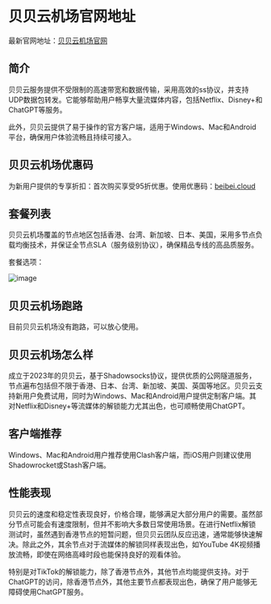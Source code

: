 # 贝贝云机场官网地址

最新官网地址：[贝贝云机场官网](https://beibeilink.top/#/register?code=7XPtIldy)

## 简介
贝贝云服务提供不受限制的高速带宽和数据传输，采用高效的ss协议，并支持UDP数据包转发。它能够帮助用户畅享大量流媒体内容，包括Netflix、Disney+和ChatGPT等服务。

此外，贝贝云提供了易于操作的官方客户端，适用于Windows、Mac和Android平台，确保用户体验流畅且持续可接入。

## 贝贝云机场优惠码
为新用户提供的专享折扣：首次购买享受95折优惠。使用优惠码：[beibei.cloud](https://beibeilink.top/#/register?code=7XPtIldy)



## 套餐列表

贝贝云机场覆盖的节点地区包括香港、台湾、新加坡、日本、美国，采用多节点负载均衡技术，并保证全节点SLA（服务级别协议），确保精品专线的高品质服务。

套餐选项：

![image](https://github.com/ag741542/beibeiyun/assets/161672124/6cc80541-7c67-4bda-8893-a17899faa3f1)



## 贝贝云机场跑路
目前贝贝云机场没有跑路，可以放心使用。


## 贝贝云机场怎么样
成立于2023年的贝贝云，基于Shadowsocks协议，提供优质的公网隧道服务，节点遍布包括但不限于香港、日本、台湾、新加坡、美国、英国等地区。贝贝云支持新用户免费试用，同时为Windows、Mac和Android用户提供定制客户端。其对Netflix和Disney+等流媒体的解锁能力尤其出色，也可顺畅使用ChatGPT。

## 客户端推荐
Windows、Mac和Android用户推荐使用Clash客户端，而iOS用户则建议使用Shadowrocket或Stash客户端。


## 性能表现
贝贝云的速度和稳定性表现良好，价格合理，能够满足大部分用户的需要。虽然部分节点可能会有速度限制，但并不影响大多数日常使用场景。在进行Netflix解锁测试时，虽然遇到香港节点的短暂问题，但贝贝云团队反应迅速，通常能够快速解决。除此之外，其余节点对于流媒体的解锁同样表现出色，如YouTube 4K视频播放流畅，即使在网络高峰时段也能保持良好的观看体验。

特别是对TikTok的解锁能力，除了香港节点外，其他节点均能提供支持。对于ChatGPT的访问，除香港节点外，其他主要节点都表现出色，确保了用户能够无障碍使用ChatGPT服务。
